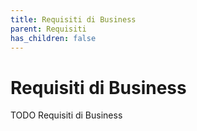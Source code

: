 ```yaml
---
title: Requisiti di Business
parent: Requisiti
has_children: false
---
```


# Requisiti di Business

TODO Requisiti di Business
